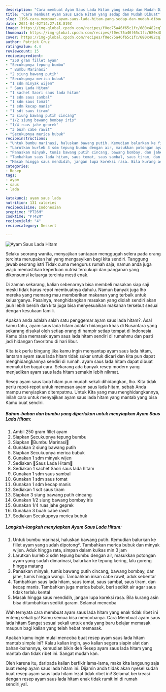 ```yaml
---
description: "Cara membuat Ayam Saus Lada Hitam yang sedap dan Mudah Dibuat"
title: "Cara membuat Ayam Saus Lada Hitam yang sedap dan Mudah Dibuat"
slug: 1196-cara-membuat-ayam-saus-lada-hitam-yang-sedap-dan-mudah-dibuat
date: 2021-04-02T14:27:18.819Z
image: https://img-global.cpcdn.com/recipes/f0ec75a46f65c1fc/680x482cq70/ayam-saus-lada-hitam-foto-resep-utama.jpg
thumbnail: https://img-global.cpcdn.com/recipes/f0ec75a46f65c1fc/680x482cq70/ayam-saus-lada-hitam-foto-resep-utama.jpg
cover: https://img-global.cpcdn.com/recipes/f0ec75a46f65c1fc/680x482cq70/ayam-saus-lada-hitam-foto-resep-utama.jpg
author: Patrick Cruz
ratingvalue: 4.4
reviewcount: 15
recipeingredient:
- "250 gram fillet ayam"
- "Secukupnya tepung bumbu"
- " Bumbu Marinasi"
- "2 siung bawang putih"
- "Secukupnya merica bubuk"
- "1 sdm minyak wijen"
- " Saus Lada Hitam"
- "1 sachet Saori saus lada hitam"
- "1 sdm saus sambal"
- "1 sdm saus tomat"
- "1 sdm kecap manis"
- "1 sdt saus tiram"
- "3 siung bawang putih cincang"
- "1/2 siung bawang bombay iris"
- "1/4 ruas jahe geprek"
- "3 buah cabe rawit"
- "Secukupnya merica bubuk"
recipeinstructions:
- "Untuk bumbu marinasi, haluskan bawang putih. Kemudian balurkan ke fillet ayam yang sudah dipotong². Tambahkan merica bubuk dan minyak wijen. Aduk hingga rata, simpan dalam kulkas min 3 jam"
- "Larutkan kurleb 3 sdm tepung bumbu dengan air, masukkan potongan ayam yang sudah dimarinasi, balurkan ke tepung kering, lalu goreng hingga matang"
- "Panaskan minyak, tumis bawang putih cincang, bawang bombay, dan jahe, tumis hingga wangi. Tambahkan irisan cabe rawit, aduk sebentar"
- "Tambahkan saus lada hitam, saus tomat, saus sambal, saus tiram, dan kecap manis. Tambahkan juga merica bubuk, beri sedikit air agar saus tidak terlalu kental"
- "Masak hingga saus mendidih, jangan lupa koreksi rasa. Bila kurang asin bisa ditambahkan sedikit garam. Selamat mencoba"
categories:
- Resep
tags:
- ayam
- saus
- lada

katakunci: ayam saus lada 
nutrition: 131 calories
recipecuisine: Indonesian
preptime: "PT26M"
cooktime: "PT42M"
recipeyield: "4"
recipecategory: Dessert

---
```



![Ayam Saus Lada Hitam](https://img-global.cpcdn.com/recipes/f0ec75a46f65c1fc/680x482cq70/ayam-saus-lada-hitam-foto-resep-utama.jpg)

Selaku seorang wanita, menyajikan santapan menggugah selera pada orang tercinta merupakan hal yang mengasyikan bagi kita sendiri. Tanggung jawab seorang istri Tidak cuma mengurus rumah saja, namun anda juga wajib memastikan keperluan nutrisi tercukupi dan panganan yang dikonsumsi keluarga tercinta mesti enak.

Di zaman  sekarang, kalian sebenarnya bisa membeli masakan siap saji meski tidak harus repot membuatnya dahulu. Namun banyak juga lho mereka yang memang mau memberikan makanan yang terbaik untuk keluarganya. Pasalnya, menghidangkan masakan yang diolah sendiri akan jauh lebih bersih dan kita juga bisa menyesuaikan makanan tersebut sesuai dengan kesukaan famili. 



Apakah anda adalah salah satu penggemar ayam saus lada hitam?. Asal kamu tahu, ayam saus lada hitam adalah hidangan khas di Nusantara yang sekarang disukai oleh setiap orang di hampir setiap tempat di Indonesia. Kamu bisa memasak ayam saus lada hitam sendiri di rumahmu dan pasti jadi hidangan favoritmu di hari libur.

Kita tak perlu bingung jika kamu ingin menyantap ayam saus lada hitam, lantaran ayam saus lada hitam tidak sukar untuk dicari dan kita pun dapat menghidangkannya sendiri di rumah. ayam saus lada hitam dapat dibuat memalui berbagai cara. Sekarang ada banyak resep modern yang menjadikan ayam saus lada hitam semakin lebih nikmat.

Resep ayam saus lada hitam pun mudah sekali dihidangkan, lho. Kita tidak perlu repot-repot untuk memesan ayam saus lada hitam, sebab Anda mampu menyiapkan ditempatmu. Untuk Kita yang mau menghidangkannya, inilah cara untuk menyajikan ayam saus lada hitam yang mantab yang bisa Kamu buat sendiri.

<!--inarticleads1-->

##### Bahan-bahan dan bumbu yang diperlukan untuk menyiapkan Ayam Saus Lada Hitam:

1. Ambil 250 gram fillet ayam
1. Siapkan Secukupnya tepung bumbu
1. Siapkan  🍅Bumbu Marinasi🍅
1. Gunakan 2 siung bawang putih
1. Siapkan Secukupnya merica bubuk
1. Gunakan 1 sdm minyak wijen
1. Sediakan  🍅Saus Lada Hitam🍅
1. Sediakan 1 sachet Saori saus lada hitam
1. Gunakan 1 sdm saus sambal
1. Gunakan 1 sdm saus tomat
1. Gunakan 1 sdm kecap manis
1. Sediakan 1 sdt saus tiram
1. Siapkan 3 siung bawang putih cincang
1. Gunakan 1/2 siung bawang bombay iris
1. Gunakan 1/4 ruas jahe geprek
1. Gunakan 3 buah cabe rawit
1. Sediakan Secukupnya merica bubuk




<!--inarticleads2-->

##### Langkah-langkah menyiapkan Ayam Saus Lada Hitam:

1. Untuk bumbu marinasi, haluskan bawang putih. Kemudian balurkan ke fillet ayam yang sudah dipotong². Tambahkan merica bubuk dan minyak wijen. Aduk hingga rata, simpan dalam kulkas min 3 jam
1. Larutkan kurleb 3 sdm tepung bumbu dengan air, masukkan potongan ayam yang sudah dimarinasi, balurkan ke tepung kering, lalu goreng hingga matang
1. Panaskan minyak, tumis bawang putih cincang, bawang bombay, dan jahe, tumis hingga wangi. Tambahkan irisan cabe rawit, aduk sebentar
1. Tambahkan saus lada hitam, saus tomat, saus sambal, saus tiram, dan kecap manis. Tambahkan juga merica bubuk, beri sedikit air agar saus tidak terlalu kental
1. Masak hingga saus mendidih, jangan lupa koreksi rasa. Bila kurang asin bisa ditambahkan sedikit garam. Selamat mencoba




Wah ternyata cara membuat ayam saus lada hitam yang enak tidak ribet ini enteng sekali ya! Kamu semua bisa mencobanya. Cara Membuat ayam saus lada hitam Sangat sesuai sekali untuk anda yang baru belajar memasak maupun bagi kalian yang telah hebat memasak.

Apakah kamu ingin mulai mencoba buat resep ayam saus lada hitam mantab simple ini? Kalau kalian ingin, ayo kalian segera siapin alat dan bahan-bahannya, kemudian bikin deh Resep ayam saus lada hitam yang mantab dan tidak ribet ini. Sangat mudah kan. 

Oleh karena itu, daripada kalian berfikir lama-lama, maka kita langsung saja buat resep ayam saus lada hitam ini. Dijamin anda tiidak akan nyesel sudah buat resep ayam saus lada hitam lezat tidak ribet ini! Selamat berkreasi dengan resep ayam saus lada hitam enak tidak rumit ini di rumah sendiri,ya!.

